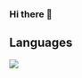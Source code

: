 ### Hi there 👋
## Languages
<img src ="https://img.shields.io/badge/Python-yellow.svg?&style=for-the-badge&logo=Python&logoColor=white"/>

